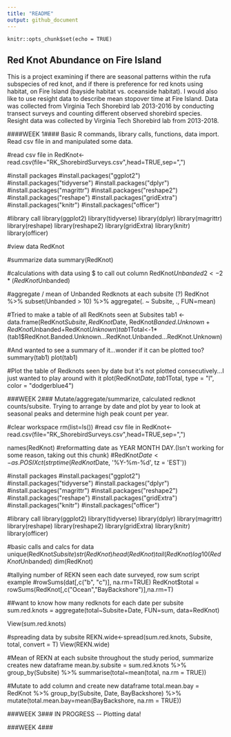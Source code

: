```yaml
---
title: "README"
output: github_document
---
```


```{r setup, include=FALSE}
knitr::opts_chunk$set(echo = TRUE)
```

## Red Knot Abundance on Fire Island

This is a project examining if there are seasonal patterns within the rufa subspecies of red knot, and if there is preference for red knots using habitat, on Fire Island (bayside habitat vs. oceanside habitat). I would also like to use resight data to describe mean stopover time at Fire Island. Data was collected from Virginia Tech Shorebird lab 2013-2016 by conducting transect surveys and counting different observed shorebird species. Resight data was collected by Virginia Tech Shorebird lab from 2013-2018.

####WEEK 1####
Basic R commands, library calls, functions, data import. Read csv file in and manipulated some data.

#read csv file in
RedKnot<-read.csv(file="RK_ShorebirdSurveys.csv",head=TRUE,sep=",")

#install packages 
#install.packages("ggplot2")
#install.packages("tidyverse")
#install.packages("dplyr")
#install.packages("magrittr")
#install.packages("reshape2")
#install.packages("reshape")
#install.packages("gridExtra")
#install.packages("knitr")
#install.packages("officer")

#library call
library(ggplot2)
library(tidyverse)
library(dplyr)
library(magrittr)
library(reshape)
library(reshape2)
library(gridExtra)
library(knitr)
library(officer)

#view data
RedKnot

#summarize data
summary(RedKnot)

#calculations with data using $ to call out column
RedKnot$Unbanded2<-2*(RedKnot$Unbanded)
                 
#aggregate / mean of Unbanded Redknots at each subsite (?) 
RedKnot %>%
  subset(Unbanded > 10) %>%
  aggregate(. ~ Subsite, ., FUN=mean)

#Tried to make a table of all RedKnots seen at Subsites
tab1 <- data.frame(RedKnot$Subsite,RedKnot$Date, RedKnot$Banded.Unknown+RedKnot$Unbanded+RedKnot$Unknown)
tab1$Total<-1*(tab1$RedKnot.Banded.Unknown...RedKnot.Unbanded...RedKnot.Unknown)                   

#And wanted to see a summary of it...wonder if it can be plotted too?
summary(tab1)
plot(tab1)

#Plot the table of Redknots seen by date but it's not plotted consecutively...I just wanted to play around with it
plot(RedKnot$Date, tab1$Total, type = "l", color = "dodgerblue4")

###WEEK 2###
Mutate/aggregate/summarize, calculated redknot counts/subsite. Trying to arrange by date and plot by year to look at seasonal peaks and determine high peak count per year.


#clear workspace
rm(list=ls())
#read csv file in
RedKnot<-read.csv(file="RK_ShorebirdSurveys.csv",head=TRUE,sep=",")

names(RedKnot)
#reformatting date as YEAR MONTH DAY.(Isn't working for some reason, taking out this chunk)
#RedKnot$Date <- as.POSIXct(strptime(RedKnot$Date, '%Y-%m-%d', tz = 'EST'))

#install packages 
#install.packages("ggplot2")
#install.packages("tidyverse")
#install.packages("dplyr")
#install.packages("magrittr")
#install.packages("reshape2")
#install.packages("reshape")
#install.packages("gridExtra")
#install.packages("knitr")
#install.packages("officer")

#library call
library(ggplot2)
library(tidyverse)
library(dplyr)
library(magrittr)
library(reshape)
library(reshape2)
library(gridExtra)
library(knitr)
library(officer)

#basic calls and calcs for data
unique(RedKnot$Subsite)
str(RedKnot)
head(RedKnot)
tail(RedKnot)
log10(RedKnot$Unbanded)
dim(RedKnot)

#tallying number of REKN seen each date surveyed, row sum script example
#rowSums(dat[,c("b", "c")], na.rm=TRUE)
RedKnot$total = rowSums(RedKnot[,c("Ocean","BayBackshore")],na.rm=T)

##want to know how many redknots for each date per subsite
sum.red.knots = aggregate(total~Subsite+Date, FUN=sum, data=RedKnot)

View(sum.red.knots)

#spreading data by subsite
REKN.wide<-spread(sum.red.knots, Subsite, total, convert = T)
View(REKN.wide)

#Mean of REKN at each subsite throughout the study period, summarize creates new dataframe
  mean.by.subsite = sum.red.knots %>%
  group_by(Subsite) %>%
    summarise(total=mean(total, na.rm = TRUE))
  
#Mutate to add column and create new dataframe
  total.mean.bay = RedKnot %>%
    group_by(Subsite, Date, BayBackshore) %>%
    mutate(total.mean.bay=mean(BayBackshore, na.rm = TRUE))

###WEEK 3###
IN PROGRESS -- Plotting data! 

###WEEK 4###